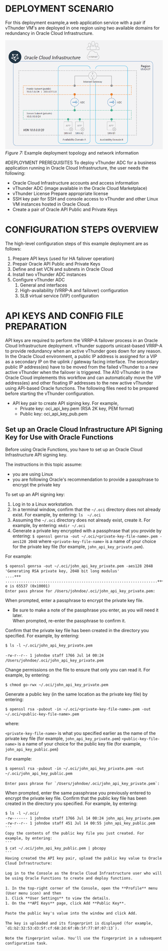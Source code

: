 # DEPLOYMENT SCENARIO
For this deployment example,a web application service with a pair if vThunder VM's are deployed in one region using two available domains for redundancy in Oracle Cloud Infrastructure.

![Deployment Scenario](./images/Deployment_Senario.png)
_Figure 7:_ Example deployment topology and network information

#DEPLOYMENT PREREQUISITES
To deploy vThunder ADC for a business application running in Oracle Cloud Infrastructure, the user needs the following:
* Oracle Cloud Infrastructure accounts and access information
* vThunder ADC (image available in the Oracle Cloud Marketplace)
* vThunder License Prepare appropriate license
* SSH key pair for SSH and console access to vThunder and other Linux VM instances hosted in Oracle Cloud.
* Create a pair of Oracle API Public and Private Keys

# CONFIGURATION STEPS OVERVIEW
The high-level configuration steps of this example deployment are as follows:
1. Prepare API keys (used for HA failover operation)
1. Prepair Oracle API Public and Private Keys
1. Define and set VCN and subnets in Oracle Cloud
1. Install two vThunder ADC instances
1. Configure vThunder ADC
   1. General and interfaces
   1. High-availability (VRRP-A and failover) configuration
   1. SLB virtual service (VIP) configuration
# API KEYS AND CONFIG FILE PREPARATION
API keys are required to perform the VRRP-A failover process in an Oracle Cloud Infrastructure deployment. vThunder supports unicast-based VRRP-A to provide redundancy when an active vThunder goes down for any reason. In the Oracle Cloud environment, a public IP address is assigned for a VIP as a secondary IP on the uplink / gateway facing interface. The secondary public IP address(es) have to be moved from the failed vThunder to a new active vThunder when the failover is triggered. The A10 vThunder in the Oracle Cloud implements this workflow and can automatically move the VIP address(es) and other floating IP addresses to the new active vThunder using API-based Oracle functions.
The following files need to be prepared before starting the vThunder configuration.

* API key pair to create API signing key. For example,
  * Private key: oci_api_key.pem (RSA 2K key, PEM format)
  * Public key: oci_api_key_pub.pem

## Set up an Oracle Cloud Infrastructure API Signing Key for Use with Oracle Functions
Before using Oracle Functions, you have to set up an Oracle Cloud Infrastructure API signing key.

The instructions in this topic assume:

  * you are using Linux
  * you are following Oracle's recommendation to provide a passphrase to encrypt the private key

To set up an API signing key:

1. Log in to a Linux workstation.
1. In a terminal window, confirm that the `~/.oci` directory does not already exist. For example, by entering:
`ls  ~/.oci`
1. Assuming the `~/.oci` directory does not already exist, create it. For example, by entering:
`mkdir ~/.oci`
1. Generate a private key encrypted with a passphrase that you provide by entering:
`$ openssl genrsa -out ~/.oci/<private-key-file-name>.pem -aes128 2048`
where `<private-key-file-name>` is a name of your choice for the private key file (for example, `john_api_key_private.pem`).

For example:
```
$ openssl genrsa -out ~/.oci/john_api_key_private.pem -aes128 2048
'Generating RSA private key, 2048 bit long modulus'
....+++
....................................................................+++
e is 65537 (0x10001)
Enter pass phrase for /Users/johndoe/.oci/john_api_key_private.pem:
```
When prompted, enter a passphrase to encrypt the private key file. 
* Be sure to make a note of the passphrase you enter, as you will need it later.  
When prompted, re-enter the passphrase to confirm it.

Confirm that the private key file has been created in the directory you specified. For example, by entering:
```
$ ls -l ~/.oci/john_api_key_private.pem

-rw-r--r-- 1 johndoe staff 1766 Jul 14 00:24 /Users/johndoe/.oci/john_api_key_private.pem
```
Change permissions on the file to ensure that only you can read it. For example, by entering:
```
$ chmod go-rwx ~/.oci/john_api_key_private.pem
```
Generate a public key (in the same location as the private key file) by entering:
```
$ openssl rsa -pubout -in ~/.oci/<private-key-file-name>.pem -out ~/.oci/<public-key-file-name>.pem
```
where:

`<private-key-file-name>` is what you specified earlier as the name of the private key file (for example, `john_api_key_private.pem`)
`<public-key-file-name>` is a name of your choice for the public key file (for example, `john_api_key_public.pem`)

For example:
```
$ openssl rsa -pubout -in ~/.oci/john_api_key_private.pem -out ~/.oci/john_api_key_public.pem

Enter pass phrase for `/Users/johndoe/.oci/john_api_key_private.pem`:
```
When prompted, enter the same passphrase you previously entered to encrypt the private key file.
Confirm that the public key file has been created in the directory you specified. For example, by entering:
````
$ ls -l ~/.oci/
-rw------- 1 johndoe staff 1766 Jul 14 00:24 john_api_key_private.pem
-rw-r--r-- 1 johndoe staff 451 Jul 14 00:55 john_api_key_public.pem
```
Copy the contents of the public key file you just created. For example, by entering:
```
$ cat ~/.oci/john_api_key_public.pem | pbcopy
```
Having created the API key pair, upload the public key value to Oracle Cloud Infrastructure:

Log in to the Console as the Oracle Cloud Infrastructure user who will be using Oracle Functions to create and deploy functions.

1. In the top-right corner of the Console, open the **Profile** menu (User menu icon) and then
1. Click **User Settings** to view the details.
1. On the **API Keys** page, click Add **Public Key**.

Paste the public key's value into the window and click Add.

The key is uploaded and its fingerprint is displayed (for example, `d1:b2:32:53:d3:5f:cf:68:2d:6f:8b:5f:77:8f:07:13`).

Note the fingerprint value. You'll use the fingerprint in a subsequent configuration task.

